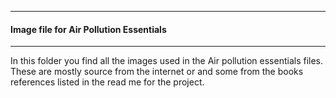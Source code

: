 -----
#### Image file for Air Pollution Essentials
------

<span>
In this folder you find all the images used in the Air pollution essentials files. These are mostly source from the internet or 
and some from the books references listed in the read me for the project.
</span>
